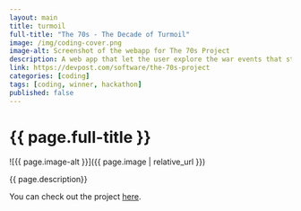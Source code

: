 ```yaml
---
layout: main
title: turmoil
full-title: "The 70s - The Decade of Turmoil"
image: /img/coding-cover.png
image-alt: Screenshot of the webapp for The 70s Project
description: A web app that let the user explore the war events that started in the 70s which snippet of information from the war with the interaction with geography through the map provided by MapBox.
link: https://devpost.com/software/the-70s-project
categories: [coding]
tags: [coding, winner, hackathon]
published: false
---
```


# {{ page.full-title }}

![{{ page.image-alt }}]({{ page.image | relative_url }})

{{ page.description}}

You can check out the project <a class="link hover-underline-animation" href="{{ page.link }}" target="_blank">here</a>.
